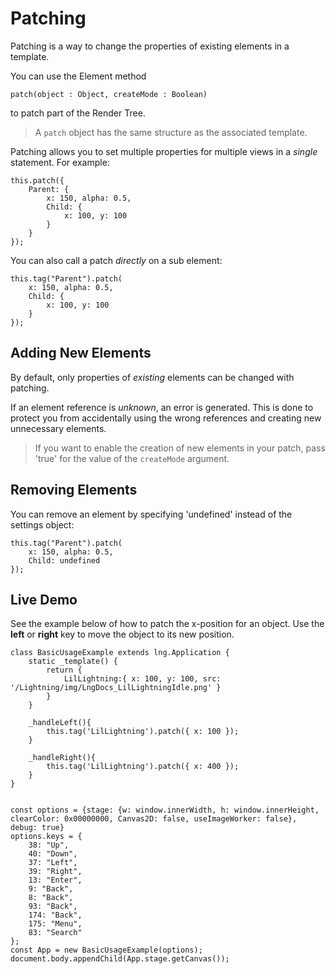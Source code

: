 # Patching


Patching is a way to change the properties of existing elements in a template.


You can use the Element method


```
patch(object : Object, createMode : Boolean)
```


to patch part of the Render Tree.

> A `patch` object has the same structure as the associated template.


Patching allows you to set multiple properties for multiple views in a *single* statement. For example:


```
this.patch({
    Parent: {
        x: 150, alpha: 0.5,
        Child: {
            x: 100, y: 100
        }
    }
});
```


You can also call a patch *directly* on a sub element:


```
this.tag("Parent").patch(
    x: 150, alpha: 0.5,
    Child: {
        x: 100, y: 100
    }
});
```

## Adding New Elements


By default, only properties of *existing* elements can be changed with patching.


If an element reference is *unknown*, an error is generated. This is done to protect you from accidentally using the wrong references and creating new unnecessary elements.

> If you want to enable the creation of new elements in your patch, pass 'true' for the value of the `createMode` argument.

## Removing Elements


You can remove an element by specifying 'undefined' instead of the settings object:


```
this.tag("Parent").patch(
    x: 150, alpha: 0.5,
    Child: undefined
});
```

## Live Demo


See the example below of how to patch the x-position for an object. Use the **left** or **right** key to move the object to its new position.


```
class BasicUsageExample extends lng.Application {
    static _template() {
        return {
            LilLightning:{ x: 100, y: 100, src: '/Lightning/img/LngDocs_LilLightningIdle.png' }
        }
    }
    
    _handleLeft(){
        this.tag('LilLightning').patch({ x: 100 });
    }
     
    _handleRight(){
        this.tag('LilLightning').patch({ x: 400 });
    }
}


const options = {stage: {w: window.innerWidth, h: window.innerHeight, clearColor: 0x00000000, Canvas2D: false, useImageWorker: false}, debug: true}
options.keys = {
    38: "Up",
    40: "Down",
    37: "Left",
    39: "Right",
    13: "Enter",
    9: "Back",
    8: "Back",
    93: "Back",
    174: "Back",
    175: "Menu",
    83: "Search"
};
const App = new BasicUsageExample(options);
document.body.appendChild(App.stage.getCanvas());
```